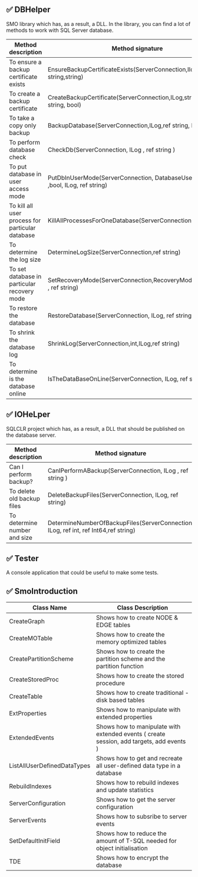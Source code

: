 ## :white_check_mark: DBHelper	


SMO library which has, as a result, a DLL. In the library, you can find a lot of methods to work with SQL Server database.


Method description                               | Method signature
-------------------------------------------------|---------------------------------------------------------------------------------
To ensure a backup certificate exists            | EnsureBackupCertificateExists(ServerConnection,Ilog,ref string,string)
To create a backup certificate                   | CreateBackupCertificate(ServerConnection,ILog,string,string,ref string, bool)
To take a copy only backup                       | BackupDatabase(ServerConnection,ILog,ref string, bool)
To perform database check                        | CheckDb(ServerConnection, ILog , ref string )
To put database in user access mode              | PutDbInUserMode(ServerConnection, DatabaseUserAccess ,bool, ILog, ref string)
To kill all user process for particular database | KillAllProcessesForOneDatabase(ServerConnection, ref string)
To determine the log size                        | DetermineLogSize(ServerConnection,ref string)
To set database in particular recovery mode      | SetRecoveryMode(ServerConnection,RecoveryModel,bool, ILog , ref string)
To restore the database                          | RestoreDatabase(ServerConnection, ILog, ref string)
To shrink the database log                       | ShrinkLog(ServerConnection,int,ILog,ref string)
To determine is the database online              | IsTheDataBaseOnLine(ServerConnection, ILog, ref string)


## :white_check_mark: IOHeLper	

SQLCLR project which has, as a result, a DLL that should be published on the database server. 

Method description                 | Method signature
---------------------------------- |--------------------------------------------------------------------------------------------
Can I perform backup?              | CanIPerformABackup(ServerConnection, ILog , ref string )
To delete old backup files         | DeleteBackupFiles(ServerConnection, ILog, ref string)
To determine number and size       | DetermineNumberOfBackupFiles(ServerConnection, ILog, ref int, ref Int64,ref string)

 
## :white_check_mark: Tester	

A console application that could be useful to make some tests.

## :white_check_mark: SmoIntroduction	


Class Name                        | Class Description
----------------------------------|--------------------------------------------------------------------------------------------
CreateGraph                       | Shows how to create NODE & EDGE tables
CreateMOTable                     | Shows how to create the memory optimized tables
CreatePartitionScheme             | Shows how to create the partition scheme and the partition function
CreateStoredProc                  | Shows how to create the stored procedure
CreateTable                       | Shows how to create traditional - disk based tables
ExtProperties                     | Shows how to manipulate with extended properties
ExtendedEvents                    | Shows how to manipulate with extended events ( create session, add targets, add events )
ListAllUserDefinedDataTypes       | Shows how to get and recreate all user-defined data type in a database
RebuildIndexes                    | Shows how to rebuild indexes and update statistics
ServerConfiguration               | Shows how to get the server configuration
ServerEvents                      | Shows how to subsribe to server events
SetDefaultInitField               | Shows how to reduce the amount of T-SQL needed for object initialisation
TDE                               | Shows how to encrypt the database

